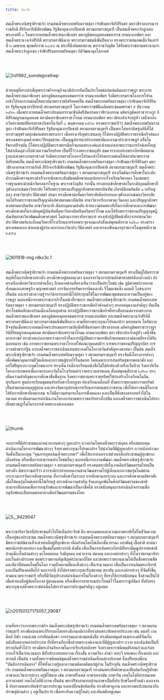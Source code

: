 ```yaml
---
title: ประวัติ
---
```


<p>สมเด็จพระกนิษฐาธิราชเจ้า กรมสมเด็จพระเทพรัตนราชสุดา เจ้าฟ้ามหาจักรีสิรินธร มหาวชิราลงกรณวรราชภักดี สิริกิจการิณีพีรยพัฒน รัฐสีมาคุณากรปิยชาติ สยามบรมราชกุมารี เป็นสมเด็จพระเจ้าลูกเธอพระองค์ที่ ๓ ในพระบาทสมเด็จพระชนกาธิเบศร มหาภูมิพลอดุลยเดชมหาราช บรมนาถบพิตร และสมเด็จพระนางเจ้าสิริกิติ์ พระบรมราชินีนาถ พระบรมราชชนนีพันปีหลวง ทรงพระราชสมภพเมื่อวันเสาร์ที่ ๒ เมษายน พุทธศักราช ๒๔๙๘ ณ พระที่นั่งอัมพรสถาน พระราชวังดุสิต ได้รับพระราชทานพระนามว่า สมเด็จพระเจ้าลูกเธอ เจ้าฟ้าสิรินธรเทพรัตนสุดา กิติวัฒนาดุลโสภาคย์</p>
<br>
<br>

![2id1982_somdejprathep](/princessLibraryProject/assets/images/id1982_somdejprathep.jpg)
<br>
<br>

<p>ด้วยเหตุที่ทรงบำเพ็ญพระราชกิจจานุกิจนานัปการอันเป็นประโยชน์แก่แผ่นดินและราษฎร พระบาทสมเด็จพระชนกาธิเบศร มหาภูมิพลอดุลยเดชมหาราช บรมนาถบพิตร จึงมีพระบรมราชโองการโปรดเกล้าโปรดกระหม่อมให้สถาปนาพระราชอิสริยยศเป็น สมเด็จพระเทพรัตนราชสุดา เจ้าฟ้ามหาจักรีสิรินธร รัฐสีมาคุณากรปิยชาติ สยามบรมราชกุมารี ในการพระราชพิธีเฉลิมพระชนมพรรษา ๕ ธันวาคม ๒๕๒๐
เมื่อพระบาทสมเด็จพระปรเมนทรรามาธิบดีศรีสินทรมหาวชิราลงกรณ มหิศรภูมิพลราชวรางกูร กิติสิริสมบูรณอดุลยเดช สยามินทราธิเบศรราชวโรดม บรมนาถบพิตร พระวชิรเกล้าเจ้าอยู่หัว เสด็จเถลิงถวัลยราชสมบัติบรมราชาภิเษกในวันที่ ๔ พฤษภาคม ๒๕๖๒ ทรงพระราชดำริว่า สมเด็จพระเทพรัตนราชสุดา เจ้าฟ้ามหาจักรีสิรินธร รัฐสีมาคุณากรปิยชาติ สยามบรมราชกุมารี เป็นพระโสทรกนิษฐภคินีที่ได้ทรงร่วมสุขร่วมทุกข์มาแต่ทรงพระเยาว์ เมื่อทรงเจริญพระชนมายุ ก็ได้ทรงปฏิบัติพระราชกรณียกิจสนองพระเดชพระคุณด้วยพระวิริยอุตสาหะ เป็นคุณูปการแก่ประเทศชาติและอาณาประชาราษฎร์ ครั้นในรัชกาลปัจจุบัน ก็ได้ทรงปฏิบัติพระราชกรณียกิจแทนพระองค์และช่วยแบ่งเบาพระราชภารกิจน้อยใหญ่ให้ดำเนินลุล่วงไปด้วยความเรียบร้อย เป็นที่ไว้วางพระราชหฤทัย สมควรจะยกย่องพระเกียรติยศตามฐานะแห่งพระบรมราชวงศ์ จึงมีพระบรมราชโองการโปรดเกล้าโปรดกระหม่อมให้สถาปนาพระราชอิสริยยศเป็น สมเด็จพระกนิษฐาธิราชเจ้า กรมสมเด็จพระเทพรัตนราชสุดา เจ้าฟ้ามหาจักรีสิรินธร มหาวชิราลงกรณวรราชภักดี สิริกิจการิณีพีรยพัฒน รัฐสีมาคุณากรปิยชาติ สยามบรมราชกุมารี
สมเด็จพระกนิษฐาธิราชเจ้า กรมสมเด็จพระเทพรัตนราชสุดา ฯ สยามบรมราชกุมารี ทรงเริ่มต้นการศึกษาในระดับประถมศึกษาจนทรงสำเร็จการศึกษาระดับมัธยมศึกษาตอนปลายจากโรงเรียนจิตรลดา ในเขตพระราชฐานพระตำหนักจิตรลดารโหฐาน พระราชวังดุสิต จากนั้น ทรงสอบเข้าศึกษาต่อในระดับอุดมศึกษาที่จุฬาลงกรณ์มหาวิทยาลัย ได้รับพระราชทานปริญญาอักษรศาสตรบัณฑิต เกียรตินิยมอันดับ ๑ เหรียญทอง สาขาวิชาประวัติศาสตร์ ต่อมา ทรงศึกษาต่อที่มหาวิทยาลัยศิลปากรและจุฬาลงกรณ์มหาวิทยาลัย จนได้รับพระราชทานปริญญาศิลปศาสตรมหาบัณฑิต สาขาวิชาจารึกภาษาตะวันออก และปริญญาอักษรศาสตรมหาบัณฑิต สาขาวิชาบาลี-สันสกฤตตามลำดับ ด้วยความสนพระทัยในการศึกษาและการพัฒนา ทรงศึกษาต่อในระดับดุษฎีบัณฑิตที่มหาวิทยาลัยศรีนครินทรวิโรฒ และได้รับพระราชทานปริญญาดุษฎีบัณฑิตสาขาวิชาพัฒนศึกษาศาสตร์
ในด้านการทรงรับราชการ ทรงเข้าปฏิบัติหน้าที่อาจารย์สอนวิชาประวัติศาสตร์และสังคมวิทยาที่โรงเรียนนายร้อยพระจุลจอมเกล้าตั้งแต่พุทธศักราช ๒๕๒๓ ทรงดำรงพระยศพลเอก ตำแหน่งผู้อำนวยการกองวิชาประวัติศาสตร์ และทรงเกษียณอายุราชการในพุทธศักราช ๒๕๕๘</p>
<br>
<br>

![901918-img.rdkx3c.1](/princessLibraryProject/assets/images/901918-img.rdkx3c.1.jpg)
<br>
<br>

<p>สมเด็จพระกนิษฐาธิราชเจ้า กรมสมเด็จพระเทพรัตนราชสุดา ฯ สยามบรมราชกุมารี ทรงเป็นผู้ใฝ่พระราชหฤทัยในการศึกษาอย่างยิ่ง ทรงศึกษาอยู่ตลอดเวลา นอกจากวิชาการด้านอักษรศาสตร์ดังกล่าวแล้ว ยังทรงเลือกศึกษาวิชาการด้านอื่นๆ อีกหลายด้านที่ทรงเห็นว่าจะเป็นประโยชน์ เช่น ภูมิศาสตร์กายภาพ สังคมและเศรษฐกิจ พฤกษศาสตร์ การจัดการทรัพยากรดินและน้ำ รีโมตเซนซิ่ง แผนที่ โภชนาการ เป็นต้น และทรงนำความรู้จากวิชาการเหล่านี้ไปประยุกต์ใช้ในการพัฒนาชุมชนและความเป็นอยู่ของราษฎร
นอกเหนือจากพระราชภารกิจในหน้าที่ราชการ สมเด็จพระกนิษฐาธิราชเจ้า กรมสมเด็จพระเทพรัตนราชสุดา ฯ สยามบรมราชกุมารี ทรงปฏิบัติพระราชกรณียกิจด้านต่างๆ ครอบคลุมงานสำคัญๆ อันเป็นประโยชน์หลักของบ้านเมืองเกือบทุกด้าน ทรงปฏิบัติพระราชกรณียกิจที่ทรงสืบสานต่อจากพระบาทสมเด็จพระชนกาธิเบศร มหาภูมิพลอดุลยเดชมหาราช บรมนาถบพิตร และสมเด็จพระนางเจ้าสิริกิติ์ พระบรมราชินีนาถ พระบรมราชชนนีพันปีหลวง ตามที่ทรงพระกรุณาโปรดเกล้าฯ มอบหมาย ในรัชกาลปัจจุบันเมื่อพระบาทสมเด็จพระปรเมนทรรามาธิบดีศรีสินทรมหาวชิราลงกรณ มหิศรภูมิพลราชวรางกูร กิติสิริสมบูรณอดุลยเดช สยามินทราธิเบศรราชวโรดม บรมนาถบพิตร พระวชิรเกล้าเจ้าอยู่หัว เสด็จขึ้นครองราชย์ ทรงช่วยแบ่งเบาพระราชภารกิจในการปฏิบัติพระราชกรณียกิจแทนพระองค์ตามที่ทรงได้รับมอบหมาย เช่น การพระราชทานพระราชวโรกาสให้คณะบุคคลเฝ้าฯ การพระราชทานปริญญาบัตร การถวายผ้าพระกฐิน การเสด็จพระราชดำเนินแทนพระองค์ในโอกาสวันสำคัญทางศาสนา เป็นต้น
สมเด็จพระกนิษฐาธิราชเจ้า กรมสมเด็จพระเทพรัตนราชสุดา ฯ สยามบรมราชกุมารี ทรงจัดตั้งโครงการต่างๆ เพื่อพัฒนาคุณภาพชีวิตเด็กและเยาวชนผู้ยากไร้ในชนบท โดยเฉพาะการส่งเสริมสุขภาพอนามัย และแก้ไขปัญหาภาวะทุพโภชนาการ ทรงเห็นว่าเด็กจะเรียนหนังสือไม่ได้ถ้าท้องหิวหรือเจ็บป่วย จึงทรงริเริ่มโครงการเกษตรเพื่ออาหารกลางวันในโรงเรียนตำรวจตระเวนชายแดน ตั้งแต่พุทธศักราช ๒๕๒๓ ทรงเห็นความสำคัญของการศึกษาขั้นพื้นฐาน จึงพระราชทานพระราชทรัพย์ให้ก่อสร้างโรงเรียนในถิ่นทุรกันดาร ศูนย์การเรียนชุมชนสำหรับชาวไทยภูเขา ห้องเรียนเคลื่อนที่ ทั้งพระราชทานพระราชทรัพย์เป็นค่าตอบแทนครูผู้สอน และทรงจัดหาอุปกรณ์การเรียนการสอนพระราชทาน เพื่อให้เยาวชนมีโอกาสได้รับการศึกษาที่เหมาะสม จะได้มีความสามารถในการพึ่งตนเอง และเป็นที่พึ่งของครอบครัวได้ในอนาคต ทรงติดตามการดำเนินงานโครงการตามพระราชดำริอย่างใกล้ชิด และเสด็จพระราชดำเนินไปทรงเยี่ยมราษฎรในโครงการด้วยพระองค์เองเสมอ</p>
<br>
<br>

![thumb](/princessLibraryProject/assets/images/thumb.jpg)
<br>
<br>

<p>จากการที่มีประชาชนและหน่วยงานต่างๆ ทูลเกล้าฯ ถวายเงินโดยเสด็จพระราชกุศล หรือสมทบทุนดำเนินงานโครงการพัฒนาต่างๆ จึงทรงพระกรุณาโปรดเกล้าฯ ให้นำเงินที่มีผู้ทูลเกล้าฯ ถวายดังกล่าวมาจัดตั้งเป็นกองทุน “ทุนการกุศลสมเด็จพระเทพฯ” เพื่อให้การสงเคราะห์ช่วยเหลือประชาชนผู้ทุกข์ยากเดือดร้อน หรือเพื่อการสาธารณประโยชน์อื่นๆ
นอกเหนือจากงานพัฒนา สมเด็จพระกนิษฐาธิราชเจ้า กรมสมเด็จพระเทพรัตนราชสุดา ฯ สยามบรมราชกุมารี ทรงสนพระทัยในงานศิลปวัฒนธรรมไทยเป็นอย่างยิ่ง มีพระราชดำริว่า ควรจะมีการถ่ายทอดงานด้านวัฒนธรรมไปสู่เด็กและเยาวชนรุ่นใหม่ผ่านกระบวนการจัดการศึกษาอบรม ทั้งการศึกษาในระบบ การศึกษานอกระบบ และการศึกษาตามอัธยาศัย เพื่อให้คนรุ่นใหม่เหล่านี้ได้เรียนรู้ ตระหนักความสำคัญ รักและผูกพันในศิลปวัฒนธรรมของชาติ สามารถสืบทอดเพื่อการอนุรักษ์และอาจพัฒนาเป็นอาชีพได้ ทรงสนับสนุนการดำเนินกิจกรรมเพื่ออนุรักษ์และสืบทอดมรดกทางศิลปวัฒนธรรมของไทย</p>
<br>
<br>

![S__9429047](/princessLibraryProject/assets/images/S__9429047.jpg)
<br>
<br>

<p>พระราชจริยาวัตรที่ประชาชนทั่วไปได้เห็นประจักษ์ คือ พระเมตตาและความเอาพระทัยใส่ในชีวิตความเป็นอยู่ของประชาชน สมเด็จพระกนิษฐาธิราชเจ้า กรมสมเด็จพระเทพรัตนราชสุดา ฯ สยามบรมราชกุมารี มีพระราชปณิธานที่จะช่วยเหลือผู้ที่ทุกข์ยาก เดือดร้อนโดยไม่เลือกชั้นวรรณะ เผ่าพันธุ์ เชื้อชาติ ศาสนา พสกนิกรต่างยกย่อง และชื่นชมในพระบารมี ดังนั้น เพื่อเป็นการเทิดพระเกียรติที่ทรงมีคุณูปการต่อชาติบ้านเมืองในด้านต่างๆ มาโดยตลอด จึงมีบุคคล หน่วยงาน สมาคม และองค์กรต่างๆ ทั้งในราชอาณาจักรและในต่างประเทศ ขอพระราชทานอัญเชิญพระนามาภิไธย และขอพระราชทานนามไปเป็นชื่อพรรณพืชและสัตว์ที่ค้นพบใหม่ในโลก รวมทั้งสถานที่และสิ่งต่างๆ เป็นจำนวนมาก เพื่อเป็นการเฉลิมพระเกียรติและเป็นสิริมงคลสืบไป นอกจากนี้ ยังได้ทรงพระกรุณารับสมาคม สถาบัน และองค์กรต่างๆ ที่จัดตั้งขึ้นตามแนวพระราชดำริ หรือที่มีวัตถุประสงค์ดำเนินการในเรื่องต่างๆ ที่ทรงให้การสนับสนุน ซึ่งล้วนเป็นไปเพื่อช่วยเหลือผู้ด้อยโอกาส ผู้ขาดแคลน หรือเพื่อการสาธารณประโยชน์ไว้ในพระราชูปถัมภ์ ทั้งยังทรงพระกรุณาเสด็จพระราชดำเนินไปทรงร่วมการประชุมสำคัญๆ อยู่เสมอ</p>
<br>
<br>

![n20150127175057_29087](/princessLibraryProject/assets/images/n20150127175057_29087.jpg)
<br>
<br>

<p>ยามที่ทรงว่างจากพระราชกิจ สมเด็จพระกนิษฐาธิราชเจ้า กรมสมเด็จพระเทพรัตนราชสุดา ฯ สยามบรมราชกุมารี ทรงพักผ่อนพระอิริยาบถโดยทรงมีงานอดิเรกที่ทรงสนพระทัยหลายประเภท เช่น ดนตรี งานศิลป์ กีฬา งานสะสม การทัศนศึกษา การอ่านและสะสมหนังสือ ทรงมีหอสมุดส่วนพระองค์ที่จัดเก็บหนังสือหลากหลายประเภท ทั้งที่ทรงเลือกซื้อด้วยพระองค์เองและที่มีผู้ทูลเกล้าฯ ถวาย และดังเช่นเป็นที่ทราบกันทั่วไปว่า ทรงมีพระอัจฉริยภาพในการเรียงร้อยอักษร จึงทรงพระราชนิพนธ์ร้อยแก้วและร้อยกรองไว้เป็นจำนวนมาก มีทั้งประเภทบทความ เรื่องสั้น ความเรียง คำนำ บทกวี บทเพลง เรื่องแปล และสารคดี เป็นต้น รวมทั้งพระราชนิพนธ์ชุดเสด็จพระราชดำเนินเยือนต่างประเทศ ซึ่งเปรียบเสมือน “บันทึกการเดินทาง” ที่ให้ทั้งความรู้และความเพลิดเพลินแก่ผู้อ่าน
ในปัจจุบัน สมเด็จพระกนิษฐาธิราชเจ้า กรมสมเด็จพระเทพรัตนราชสุดา ฯ สยามบรมราชกุมารี ทรงสนพระทัยศึกษาและฝึกฝนเรียนรู้ทักษะภาษาและวิชาการต่างๆ อยู่มิได้ขาด เช่น ภาษาฝรั่งเศส ภาษาเยอรมัน ภาษาจีน เทคโนโลยีสารสนเทศ ดาราศาสตร์ เทคโนโลยีชีวภาพ เป็นต้น พระปรีชาสามารถด้านภาษาเป็นที่ประจักษ์โดยทั่วหน้า นอกจากนี้ ยังทรงสนพระทัยเข้าร่วมการประชุม แลกเปลี่ยนข้อคิดเห็น ทรงศึกษาดูงาน และทรงพบปะสนทนากับปราชญ์ด้านต่าง ๆ อยู่เป็นประจำ เพื่อทรงรับความรู้ใหม่ๆ และทันสมัยอยู่เสมอ</p>
